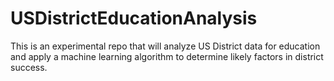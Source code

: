 # USDistrictEducationAnalysis
This is an experimental repo that will analyze US District data for education and apply a machine learning algorithm to determine likely factors in district success.